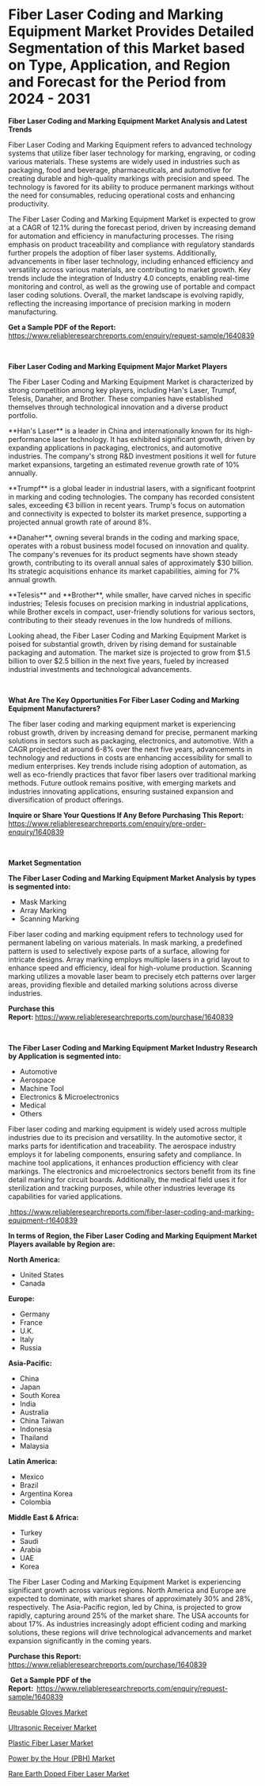 <p><h1>Fiber Laser Coding and Marking Equipment Market Provides Detailed Segmentation of this Market based on Type, Application, and Region and Forecast for the Period from 2024 - 2031</h1></p><p><strong>Fiber Laser Coding and Marking Equipment Market Analysis and Latest Trends</strong></p>
<p><p>Fiber Laser Coding and Marking Equipment refers to advanced technology systems that utilize fiber laser technology for marking, engraving, or coding various materials. These systems are widely used in industries such as packaging, food and beverage, pharmaceuticals, and automotive for creating durable and high-quality markings with precision and speed. The technology is favored for its ability to produce permanent markings without the need for consumables, reducing operational costs and enhancing productivity.</p><p>The Fiber Laser Coding and Marking Equipment Market is expected to grow at a CAGR of 12.1% during the forecast period, driven by increasing demand for automation and efficiency in manufacturing processes. The rising emphasis on product traceability and compliance with regulatory standards further propels the adoption of fiber laser systems. Additionally, advancements in fiber laser technology, including enhanced efficiency and versatility across various materials, are contributing to market growth. Key trends include the integration of Industry 4.0 concepts, enabling real-time monitoring and control, as well as the growing use of portable and compact laser coding solutions. Overall, the market landscape is evolving rapidly, reflecting the increasing importance of precision marking in modern manufacturing.</p></p>
<p><strong>Get a Sample PDF of the Report:&nbsp;</strong> <a href="https://www.reliableresearchreports.com/enquiry/request-sample/1640839?utm_campaign=36&utm_medium=2&utm_source=Github&utm_content=ia&utm_term=25092024&utm_id=fiber-laser-coding-and-marking-equipment">https://www.reliableresearchreports.com/enquiry/request-sample/1640839</a></p>
<p>&nbsp;</p>
<p><strong>Fiber Laser Coding and Marking Equipment Major Market Players</strong></p>
<p><p>The Fiber Laser Coding and Marking Equipment Market is characterized by strong competition among key players, including Han's Laser, Trumpf, Telesis, Danaher, and Brother. These companies have established themselves through technological innovation and a diverse product portfolio.</p><p>**Han's Laser** is a leader in China and internationally known for its high-performance laser technology. It has exhibited significant growth, driven by expanding applications in packaging, electronics, and automotive industries. The company's strong R&D investment positions it well for future market expansions, targeting an estimated revenue growth rate of 10% annually.</p><p>**Trumpf** is a global leader in industrial lasers, with a significant footprint in marking and coding technologies. The company has recorded consistent sales, exceeding €3 billion in recent years. Trump's focus on automation and connectivity is expected to bolster its market presence, supporting a projected annual growth rate of around 8%.</p><p>**Danaher**, owning several brands in the coding and marking space, operates with a robust business model focused on innovation and quality. The company's revenues for its product segments have shown steady growth, contributing to its overall annual sales of approximately $30 billion. Its strategic acquisitions enhance its market capabilities, aiming for 7% annual growth.</p><p>**Telesis** and **Brother**, while smaller, have carved niches in specific industries; Telesis focuses on precision marking in industrial applications, while Brother excels in compact, user-friendly solutions for various sectors, contributing to their steady revenues in the low hundreds of millions.</p><p>Looking ahead, the Fiber Laser Coding and Marking Equipment Market is poised for substantial growth, driven by rising demand for sustainable packaging and automation. The market size is projected to grow from $1.5 billion to over $2.5 billion in the next five years, fueled by increased industrial investments and technological advancements.</p></p>
<p>&nbsp;</p>
<p><strong>What Are The Key Opportunities For Fiber Laser Coding and Marking Equipment Manufacturers?</strong></p>
<p><p>The fiber laser coding and marking equipment market is experiencing robust growth, driven by increasing demand for precise, permanent marking solutions in sectors such as packaging, electronics, and automotive. With a CAGR projected at around 6-8% over the next five years, advancements in technology and reductions in costs are enhancing accessibility for small to medium enterprises. Key trends include rising adoption of automation, as well as eco-friendly practices that favor fiber lasers over traditional marking methods. Future outlook remains positive, with emerging markets and industries innovating applications, ensuring sustained expansion and diversification of product offerings.</p></p>
<p><strong>Inquire or Share Your Questions If Any Before Purchasing This Report:</strong> <a href="https://www.reliableresearchreports.com/enquiry/pre-order-enquiry/1640839?utm_campaign=36&utm_medium=2&utm_source=Github&utm_content=ia&utm_term=25092024&utm_id=fiber-laser-coding-and-marking-equipment">https://www.reliableresearchreports.com/enquiry/pre-order-enquiry/1640839</a></p>
<p>&nbsp;</p>
<p><strong>Market Segmentation</strong></p>
<p><strong>The Fiber Laser Coding and Marking Equipment Market Analysis by types is segmented into:</strong></p>
<p><ul><li>Mask Marking</li><li>Array Marking</li><li>Scanning Marking</li></ul></p>
<p><p>Fiber laser coding and marking equipment refers to technology used for permanent labeling on various materials. In mask marking, a predefined pattern is used to selectively expose parts of a surface, allowing for intricate designs. Array marking employs multiple lasers in a grid layout to enhance speed and efficiency, ideal for high-volume production. Scanning marking utilizes a movable laser beam to precisely etch patterns over larger areas, providing flexible and detailed marking solutions across diverse industries.</p></p>
<p><strong>Purchase this Report:&nbsp;</strong><a href="https://www.reliableresearchreports.com/purchase/1640839?utm_campaign=36&utm_medium=2&utm_source=Github&utm_content=ia&utm_term=25092024&utm_id=fiber-laser-coding-and-marking-equipment">https://www.reliableresearchreports.com/purchase/1640839</a></p>
<p>&nbsp;</p>
<p><strong>The Fiber Laser Coding and Marking Equipment Market Industry Research by Application is segmented into:</strong></p>
<p><ul><li>Automotive</li><li>Aerospace</li><li>Machine Tool</li><li>Electronics & Microelectronics</li><li>Medical</li><li>Others</li></ul></p>
<p><p>Fiber laser coding and marking equipment is widely used across multiple industries due to its precision and versatility. In the automotive sector, it marks parts for identification and traceability. The aerospace industry employs it for labeling components, ensuring safety and compliance. In machine tool applications, it enhances production efficiency with clear markings. The electronics and microelectronics sectors benefit from its fine detail marking for circuit boards. Additionally, the medical field uses it for sterilization and tracking purposes, while other industries leverage its capabilities for varied applications.</p></p>
<p><a href="https://www.reliableresearchreports.com/fiber-laser-coding-and-marking-equipment-r1640839?utm_campaign=36&utm_medium=2&utm_source=Github&utm_content=ia&utm_term=25092024&utm_id=fiber-laser-coding-and-marking-equipment">&nbsp;https://www.reliableresearchreports.com/fiber-laser-coding-and-marking-equipment-r1640839</a></p>
<p><strong>In terms of Region, the Fiber Laser Coding and Marking Equipment Market Players available by Region are:</strong></p>
<p>
    <p> <strong> North America: </strong>
        <ul>
            <li>United States</li>
            <li>Canada</li>
        </ul>
        </p> 
    <p> <strong> Europe: </strong>
        <ul>
            <li>Germany</li>
            <li>France</li>
            <li>U.K.</li>
            <li>Italy</li>
            <li>Russia</li>
        </ul>
        </p> 
    <p> <strong> Asia-Pacific: </strong>
        <ul>
            <li>China</li>
            <li>Japan</li>
            <li>South Korea</li>
            <li>India</li>
            <li>Australia</li>
            <li>China Taiwan</li>
            <li>Indonesia</li>
            <li>Thailand</li>
            <li>Malaysia</li>
        </ul>
        </p> 
    <p> <strong> Latin America: </strong>
        <ul>
            <li>Mexico</li>
            <li>Brazil</li>
            <li>Argentina Korea</li>
            <li>Colombia</li>
        </ul>
        </p> 
    <p> <strong> Middle East & Africa: </strong>
        <ul>
            <li>Turkey</li>
            <li>Saudi</li>
            <li>Arabia</li>
            <li>UAE</li>
            <li>Korea</li>
        </ul>
    </p>
    </p>
<p><p>The Fiber Laser Coding and Marking Equipment Market is experiencing significant growth across various regions. North America and Europe are expected to dominate, with market shares of approximately 30% and 28%, respectively. The Asia-Pacific region, led by China, is projected to grow rapidly, capturing around 25% of the market share. The USA accounts for about 17%. As industries increasingly adopt efficient coding and marking solutions, these regions will drive technological advancements and market expansion significantly in the coming years.</p></p>
<p><strong>Purchase this Report: </strong><a href="https://www.reliableresearchreports.com/purchase/1640839?utm_campaign=36&utm_medium=2&utm_source=Github&utm_content=ia&utm_term=25092024&utm_id=fiber-laser-coding-and-marking-equipment">https://www.reliableresearchreports.com/purchase/1640839</a></p>
<p>&nbsp;<strong>Get a Sample PDF of the Report:&nbsp;&nbsp;</strong><a href="https://www.reliableresearchreports.com/enquiry/request-sample/1640839?utm_campaign=36&utm_medium=2&utm_source=Github&utm_content=ia&utm_term=25092024&utm_id=fiber-laser-coding-and-marking-equipment">https://www.reliableresearchreports.com/enquiry/request-sample/1640839</a></p>
<p><strong></strong></p>
<p><p><a href="https://issuu.com/reportprime-2/docs/reusable-gloves-market-size-2030.pp_2e61a02138bce2?utm_campaign=36&utm_medium=2&utm_source=Github&utm_content=ia&utm_term=25092024&utm_id=fiber-laser-coding-and-marking-equipment">Reusable Gloves Market</a></p><p><a href="https://www.linkedin.com/pulse/ultrasonic-receiver-market-global-regional-analysis-focus-region-zaxxf?trackingId=lA0fx%2BhpRluMicSz3x7oJA%3D%3D&utm_campaign=36&utm_medium=2&utm_source=Github&utm_content=ia&utm_term=25092024&utm_id=fiber-laser-coding-and-marking-equipment">Ultrasonic Receiver Market</a></p><p><a href="https://github.com/SanjidaKhan901/Market-Research-Report-List-1/blob/main/plastic-fiber-laser-market.md?utm_campaign=36&utm_medium=2&utm_source=Github&utm_content=ia&utm_term=25092024&utm_id=fiber-laser-coding-and-marking-equipment">Plastic Fiber Laser Market</a></p><p><a href="https://medium.com/@washimhussain48/emerging-opportunities-and-challenges-in-the-global-power-by-the-hour-pbh-market-2024-2031-46f814288029?postPublishedType=repub&utm_campaign=36&utm_medium=2&utm_source=Github&utm_content=ia&utm_term=25092024&utm_id=fiber-laser-coding-and-marking-equipment">Power by the Hour (PBH) Market</a></p><p><a href="https://github.com/olyy49keyt/Market-Research-Report-List-1/blob/main/rare-earth-doped-fiber-laser-market.md?utm_campaign=36&utm_medium=2&utm_source=Github&utm_content=ia&utm_term=25092024&utm_id=fiber-laser-coding-and-marking-equipment">Rare Earth Doped Fiber Laser Market</a></p></p>